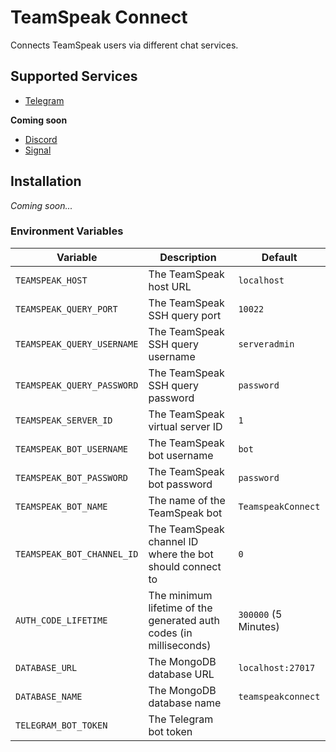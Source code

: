 # TeamSpeak Connect

Connects TeamSpeak users via different chat services.

## Supported Services

- [Telegram](https://telegram.org/)

**Coming soon**

- [Discord](https://discordapp.com/)
- [Signal](https://signal.org/)

## Installation

*Coming soon...*

### Environment Variables

| Variable                   | Description                                                        | Default              |
|----------------------------|--------------------------------------------------------------------|----------------------|
| `TEAMSPEAK_HOST`           | The TeamSpeak host URL                                             | `localhost`          |
| `TEAMSPEAK_QUERY_PORT`     | The TeamSpeak SSH query port                                       | `10022`              |
| `TEAMSPEAK_QUERY_USERNAME` | The TeamSpeak SSH query username                                   | `serveradmin`        |
| `TEAMSPEAK_QUERY_PASSWORD` | The TeamSpeak SSH query password                                   | `password`           |
| `TEAMSPEAK_SERVER_ID`      | The TeamSpeak virtual server ID                                    | `1`                  |
| `TEAMSPEAK_BOT_USERNAME`   | The TeamSpeak bot username                                         | `bot`                |
| `TEAMSPEAK_BOT_PASSWORD`   | The TeamSpeak bot password                                         | `password`           |
| `TEAMSPEAK_BOT_NAME`       | The name of the TeamSpeak bot                                      | `TeamspeakConnect`   |
| `TEAMSPEAK_BOT_CHANNEL_ID` | The TeamSpeak channel ID where the bot should connect to           | `0`                  |
| `AUTH_CODE_LIFETIME`       | The minimum lifetime of the generated auth codes (in milliseconds) | `300000` (5 Minutes) |
| `DATABASE_URL`             | The MongoDB database URL                                           | `localhost:27017`    |
| `DATABASE_NAME`            | The MongoDB database name                                          | `teamspeakconnect`   |
| `TELEGRAM_BOT_TOKEN`       | The Telegram bot token                                             | ` `                  |
